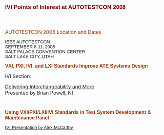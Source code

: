 #  

**<span style="font-size:14.0pt;font-family:Arial;color:maroon">IVI
Points of Interest at AUTOTESTCON 2008</span>**

****

 

<span style="color: #993300; font-size: medium;">AUTOTESTCON 2008
Location and Dates</span>

<span style="font-size:11.0pt;font-family:Arial">IEEE AUTOTESTCON  
SEPTEMBER 8-11,
2008</span><span style="font-size:11.0pt;font-family:Arial">  
SALT</span><span style="font-size:11.0pt;font-family:Arial"> PALACE
CONVENTION
CENTER</span><span style="font-size:11.0pt;font-family:Arial">  
SALT LAKE CITY</span><span style="font-size:11.0pt;font-family:Arial">,
UTAH</span>**<span style="font-size:11.0pt"></span>**

**<span style="font-size: medium; font-family: Arial; color: #993300">VXI,
PXI, IVI, and LXI Standards Improve ATE Systems Design</span>**

<span lang="en-us" style="font-size: medium">IVI Section:</span>

[<span lang="en-us" style="font-size: medium">Delivering
Interchangeability and
More</span>](AUTOTESTCON%202008%20IVI%20Standard.pdf)<span lang="en-us"><span style="font-size: medium">  
Presented by Brian Powell, NI</span></span>

<span style="font-size:11.0pt;font-family:Arial"></span>

 

**<span style="font-size: medium; font-family: Arial; color: #993300">Using
VXI/PXI/LXI/IVI Standards in Test System Development & Maintenance Panel
</span>**

<span lang="en-us"> <span style="font-family: Arial; font-size: 11pt">
[IVI Presentation by Alex
McCarthy](AUTOTESTCON%202008%20Using%20Standards%20Panel%20-%20IVI.pdf)</span></span>

<span style="font-size:11.0pt;font-family:Arial;color:navy"> </span>
